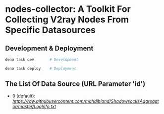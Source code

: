 # nodes-collector: A Toolkit For Collecting V2ray Nodes From Specific Datasources

## Development & Deployment

```bash
deno task dev       # Development

deno task deploy    # Deployment
```

## The List Of Data Source (URL Parameter 'id')

- 0 (default): _<https://raw.githubusercontent.com/mahdibland/ShadowsocksAggregator/master/LogInfo.txt>_
